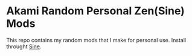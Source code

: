 # Akami Random Personal Zen(Sine) Mods

This repo contains my random mods that I make for personal use. Install throught [Sine](https://github.com/CosmoCreeper/Sinehttps://github.com).
